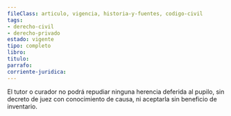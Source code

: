 ```yaml
---
fileClass: articulo, vigencia, historia-y-fuentes, codigo-civil
tags:
- derecho-civil
- derecho-privado
estado: vigente
tipo: completo
libro:
titulo:
parrafo:
corriente-juridica:
---
```

El tutor o curador no podrá repudiar ninguna herencia deferida al pupilo, sin decreto de juez con conocimiento de causa, ni aceptarla sin beneficio de inventario.